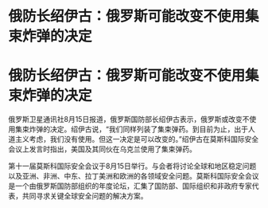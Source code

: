 # 俄防长绍伊古：俄罗斯可能改变不使用集束炸弹的决定

# 俄防长绍伊古：俄罗斯可能改变不使用集束炸弹的决定

俄罗斯卫星通讯社8月15日报道，俄罗斯国防部长绍伊古表示，俄罗斯或改变不使用集束炸弹的决定。绍伊古说，“我们同样列装了集束弹药。到目前为止，出于人道主义考虑，我们没有使用。但这一决定是可以改变的。”绍伊古在莫斯科国际安全会议上发言时指出，美国及其同伙在乌克兰使用了集束弹药。

第十一届莫斯科国际安全会议于8月15日举行。与会者将讨论全球和地区稳定问题以及亚洲、非洲、中东、拉丁美洲和欧洲的各领域安全问题。莫斯科国际安全会议是一个由俄罗斯国防部组织的年度论坛，汇集了国防部、国际组织和非政府专家代表，共同寻求关键全球安全问题的解决方案。

